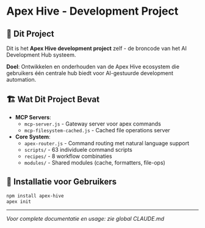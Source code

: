 # Apex Hive - Development Project

## 📁 Dit Project

Dit is het **Apex Hive development project** zelf - de broncode van het AI Development Hub systeem.

**Doel**: Ontwikkelen en onderhouden van de Apex Hive ecosystem die gebruikers één centrale hub biedt voor AI-gestuurde development automation.

## 🏗️ Wat Dit Project Bevat

- **MCP Servers**: 
  - `mcp-server.js` - Gateway server voor apex commands
  - `mcp-filesystem-cached.js` - Cached file operations server
- **Core System**:
  - `apex-router.js` - Command routing met natural language support
  - `scripts/` - 63 individuele command scripts
  - `recipes/` - 8 workflow combinaties
  - `modules/` - Shared modules (cache, formatters, file-ops)

## 🚀 Installatie voor Gebruikers

```bash
npm install apex-hive
apex init
```

---

*Voor complete documentatie en usage: zie global CLAUDE.md*